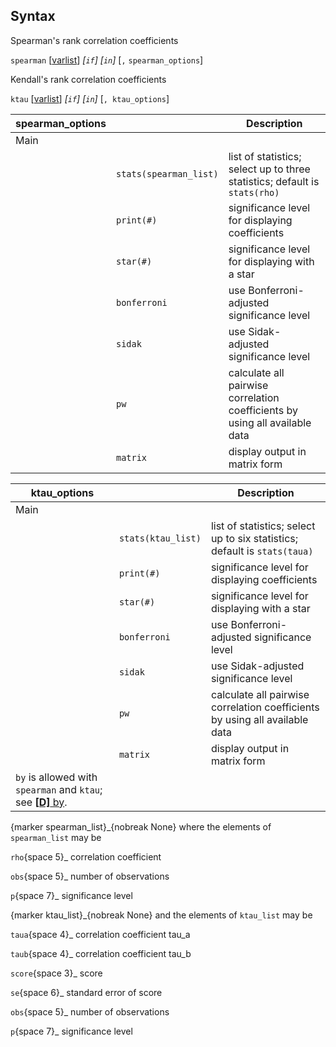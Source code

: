 ## Syntax

Spearman's rank correlation coefficients

`spearman`
\[[varlist](http://www.stata.com/help.cgi?varlist)\]
_\[`if`\] \[`in`\]_ \[`,`
`spearman_options`\]

Kendall's rank correlation coefficients

`ktau`
\[[varlist](http://www.stata.com/help.cgi?varlist)\]
_\[`if`\] \[`in`\]_ \[`, ktau_options`\]

| spearman\_options |                            | Description                                                                 |
|-------------------|----------------------------|-----------------------------------------------------------------------------|
| Main              |                            |                                                                             |
|                   | `stats(spearman_list)` | list of statistics; select up to three statistics; default is `stats(rho)`  |
|                   | `print(#)`                 | significance level for displaying coefficients                              |
|                   | `star(#)`                  | significance level for displaying with a star                               |
|                   | `bonferroni`               | use Bonferroni-adjusted significance level                                  |
|                   | `sidak`                    | use Sidak-adjusted significance level                                       |
|                   | `pw`                       | calculate all pairwise correlation coefficients by using all available data |
|                   | `matrix`                   | display output in matrix form                                               |

| ktau\_options                                                                                                                           |                        | Description                                                                 |
|-----------------------------------------------------------------------------------------------------------------------------------------|------------------------|-----------------------------------------------------------------------------|
| Main                                                                                                                                    |                        |                                                                             |
|                                                                                                                                         | `stats(ktau_list)` | list of statistics; select up to six statistics; default is `stats(taua)`   |
|                                                                                                                                         | `print(#)`             | significance level for displaying coefficients                              |
|                                                                                                                                         | `star(#)`              | significance level for displaying with a star                               |
|                                                                                                                                         | `bonferroni`           | use Bonferroni-adjusted significance level                                  |
|                                                                                                                                         | `sidak`                | use Sidak-adjusted significance level                                       |
|                                                                                                                                         | `pw`                   | calculate all pairwise correlation coefficients by using all available data |
|                                                                                                                                         | `matrix`               | display output in matrix form                                               |
| `by` is allowed with `spearman` and `ktau`; see [<strong>[D]</strong> by](http://www.stata.com/help.cgi?by). |                        |                                                                             |

<span options="spearman_list">{marker spearman\_list}_{nobreak
None} where the elements of `spearman_list` may be

`rho`<span options="5">{space 5}_ correlation coefficient

`obs`<span options="5">{space 5}_ number of observations

`p`<span options="7">{space 7}_ significance level

<span options="ktau_list">{marker ktau\_list}_{nobreak None} and
the elements of `ktau_list` may be

`taua`<span options="4">{space 4}_ correlation coefficient tau\_a

`taub`<span options="4">{space 4}_ correlation coefficient tau\_b

`score`<span options="3">{space 3}_ score

`se`<span options="6">{space 6}_ standard error of score

`obs`<span options="5">{space 5}_ number of observations

`p`<span options="7">{space 7}_ significance level
